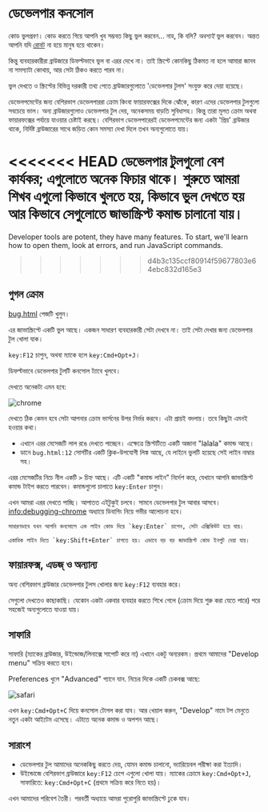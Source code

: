 # ডেভেলপার কনসোল

কোড ভুলপ্রবণ। কোড করতে গিয়ে আপনি খুব সম্ভবত কিছু ভুল করবেন... নাহ, কি বলি? *অবশ্যই* ভুল করবেন। অন্তত আপনি যদি [রোবট](https://en.wikipedia.org/wiki/Bender_(Futurama)) না হয়ে মানুষ হয়ে থাকেন।

কিন্তু ব্যবহারকারীরা ব্রাউজারে ডিফল্টভাবে ভুল বা এরর দেখে না। তাই স্ক্রিপ্টে কোনকিছু ঠিকমত না হলে আমারা জানব না সমস্যাটা কোথায়, আর সেটা ঠিকও করতে পারব না।

ভুল দেখতে ও স্ক্রিপ্টের বিভিন্ন দরকারী তথ্য পেতে ব্রাউজারগুলোতে 'ডেভেলপার টুলস' সংযুক্ত করে দেয়া হয়েছে।

ডেভেলপমেন্টের জন্য বেশিরভাগ ডেভেলপাররা ক্রোম কিংবা ফায়ারফক্সের দিকে ঝোঁকে, কারণ এদের ডেভেলপার টুলগুলো সবচেয়ে ভাল। অন্য ব্রাউজারগুলোও ডেভেলপার টুল দেয়, অনেকসময় বাড়তি সুবিধাসহ। কিন্তু তারা মূলত ক্রোম অথবা ফায়ারফক্সের পর্যায়ে যাওয়ার চেষ্টাই করছে। বেশিরভাগ ডেভেলপারেরই ডেভেলপমেন্টের জন্য একটা 'প্রিয়' ব্রাউজার থাকে, নির্দিষ্ট ব্রাউজারের সাথে জড়িত কোন সমস্যা দেখা দিলে তখন অন্যগুলোতে যায়।

<<<<<<< HEAD
ডেভেলপার টুলগুলো বেশ কার্যকর; এগুলোতে অনেক ফিচার থাকে। শুরুতে আমরা শিখব এগুলো কিভাবে খুলতে হয়, কিভাবে ভুল দেখতে হয় আর কিভাবে সেগুলোতে জাভাস্ক্রিপ্ট কমান্ড চালানো যায়।
=======
Developer tools are potent, they have many features. To start, we'll learn how to open them, look at errors, and run JavaScript commands.
>>>>>>> d4b3c135ccf80914f59677803e64ebc832d165e3

## গুগল ক্রোম

[bug.html](bug.html) পেজটি খুলুন।

এর জাভাস্ক্রিপ্টে একটি ভুল আছে। একজন সাধারণ ব্যবহারকারী সেটা দেখবে না। তাই সেটা দেখার জন্য ডেভেলপার টুল খোলা যাক।

`key:F12` চাপুন, অথবা ম্যাকে হলে `key:Cmd+Opt+J`।

ডিফল্টভাবে ডেভেলপার টুলটি কনসোল ট্যাবে খুলবে।

দেখতে অনেকটা এমন হবে:

![chrome](chrome.png)

দেখতে ঠিক কেমন হবে সেটা আপনার ক্রোম ভার্সনের উপর নির্ভর করবে। এটা প্রায়ই বদলায়। তবে কিছুটা এমনই হওয়ার কথা।

- এখানে এরর মেসেজটি লাল রঙে দেখতে পাচ্ছেন। এক্ষেত্রে স্ক্রিপ্টটিতে একটি অজানা "lalala" কমান্ড আছে।
- ডানে `bug.html:12` সোর্সটির একটি ক্লিক-উপযোগী লিঙ্ক আছে, যে লাইনে ভুলটি হয়েছে সেই লাইন নাম্বার সহ।

এরর মেসেজটির নিচে নীল একটি `>` চিহ্ন আছে। এটি একটি "কমান্ড লাইন" নির্দেশ করে, যেখানে আপনি জাভাস্ক্রিপ্ট কমান্ড টাইপ করতে পারবেন। কমান্ডগুলো চালাতে `key:Enter` চাপুন।

এখন আমরা এরর দেখতে পাচ্ছি। আপাতত এইটুকুই চলবে। সামনে ডেভেলপার টুল আবার আসবে। <info:debugging-chrome> অধ্যায়ে ডিবাগিং নিয়ে গভীর আলোচনা হবে।

```smart header="Multi-line input"
সাধারণভাবে যখন আপনি কনসোলে এক লাইন কোড দিয়ে `key:Enter` চাপেন, সেটা এক্সিকিউট হয়ে যায়।

একাধিক লাইন দিতে `key:Shift+Enter` চাপতে হয়। এভাবে বড় বড় জাভাস্ক্রিপ্ট কোড ইনপুট দেয়া যায়।
```

## ফায়ারফক্স, এডজ্ ও অন্যান্য

অন্য বেশিরভাগ ব্রাউজার ডেভেলপার টুলস খোলার জন্য `key:F12` ব্যবহার করে।

সেগুলো দেখতেও কাছাকাছি। যেকোন একটা একবার ব্যবহার করতে শিখে গেলে (ক্রোম দিয়ে শুরু করা যেতে পারে) পরে সহজেই অন্যগুলোতে যাওয়া যায়।

## সাফারি

সাফারি (ম্যাকের ব্রাউজার, উইন্ডোজ/লিনাক্সে সাপোর্ট করে না) এখানে একটু অন্যরকম। প্রথমে আমাদের "Develop menu" সক্রিয় করতে হবে।

Preferences খুলে "Advanced" প্যানে যান. নিচের দিকে একটি চেকবক্স আছে:

![safari](safari.png)

এখন `key:Cmd+Opt+C` দিয়ে কনসোল টোগল করা যাব। আর খেয়াল করুন, "Develop" নামে টপ মেনুতে নতুন একটা আইটেম এসেছে। এটাতে অনেক কমান্ড ও অপশন আছে।

## সারাংশ

- ডেভেলপার টুল আমাদের অনেককিছু করতে দেয়, যোমন কমান্ড চালানো, ভ্যারিয়েবল পরীক্ষা করা ইত্যাদি।
- উইন্ডোজে বেশিরভাগ ব্রাউজারে `key:F12` চেপে এগুলো খোলা যায়। ম্যাকের ক্রোমে `key:Cmd+Opt+J`, সাফারিতে: `key:Cmd+Opt+C` (প্রথমে সক্রিয় করে নিতে হয়)।

এখন আমাদের পরিবেশ তৈরী। পরবর্তী অধ্যায়ে আমরা পুরোপুরি জাভাস্ক্রিপ্টে ঢুকে যাব।
